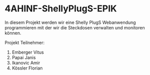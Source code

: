 # 4AHINF-ShellyPlugS-EPIK

In diesem Projekt werden wir eine Shelly PlugS Webanwendung programmieren mit der wir die Steckdosen verwalten und monitoren können.

Projekt Teilnehmer:
1. Emberger Vitus
2. Papai Janis
3. Ikanovic Amir
4. Kössler Florian
